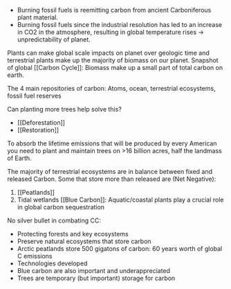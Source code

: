 - Burning fossil fuels is reemitting carbon from ancient Carboniferous plant material. 
- Burning fossil fuels since the industrial resolution has led to an increase in CO2 in the atmosphere, resulting in global temperature rises -> unpredictability of planet. 

Plants can make global scale impacts on planet over geologic time and terrestrial plants make up the majority of biomass on our planet.  Snapshot of global [[Carbon Cycle]]: Biomass make up a small part of total carbon on earth. 

The 4 main repositories of carbon: Atoms, ocean, terrestrial ecosystems, fossil fuel reserves

Can planting more trees help solve this?
- [[Deforestation]]
- [[Restoration]]

To absorb the lifetime emissions that will be produced by every American you need to plant and maintain trees on >16 billion acres, half the landmass of Earth. 

The majority of terrestrial ecosystems are in balance between fixed and released Carbon. Some that store more than released are (Net Negative):
1) [[Peatlands]]
2) Tidal wetlands
[[Blue Carbon]]: Aquatic/coastal plants play a crucial role in global carbon sequestration

No silver bullet in combating CC:
- Protecting forests and key ecosystems
- Preserve natural ecosystems that store carbon
- Arctic peatlands store 500 gigatons of carbon: 60 years worth of global C emissions
- Technologies developed
- Blue carbon are also important and underappreciated
- Trees are temporary (but important) storage for carbon

